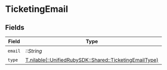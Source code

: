 # TicketingEmail


## Fields

| Field                                                                                                | Type                                                                                                 | Required                                                                                             | Description                                                                                          |
| ---------------------------------------------------------------------------------------------------- | ---------------------------------------------------------------------------------------------------- | ---------------------------------------------------------------------------------------------------- | ---------------------------------------------------------------------------------------------------- |
| `email`                                                                                              | *::String*                                                                                           | :heavy_check_mark:                                                                                   | N/A                                                                                                  |
| `type`                                                                                               | [T.nilable(::UnifiedRubySDK::Shared::TicketingEmailType)](../../models/shared/ticketingemailtype.md) | :heavy_minus_sign:                                                                                   | N/A                                                                                                  |